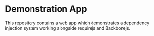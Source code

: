# Demonstration App

This repository contains a web app which demonstrates a dependency injection system working alongside requirejs and Backbonejs.


